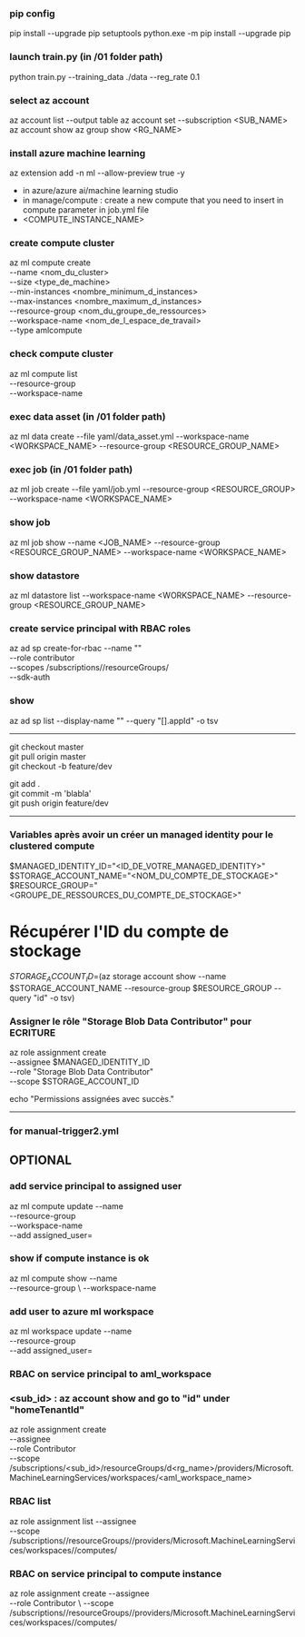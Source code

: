 ### pip config
pip install --upgrade pip setuptools
python.exe -m pip install --upgrade pip

### launch train.py (in /01 folder path)
python train.py --training_data ./data --reg_rate 0.1

### select az account
az account list --output table
az account set --subscription <SUB_NAME>
az account show
az group show <RG_NAME>

### install azure machine learning 
az extension add -n ml --allow-preview true -y

* in azure/azure ai/machine learning studio
* in manage/compute : create a new compute that you need to insert in compute parameter in job.yml file
* <COMPUTE_INSTANCE_NAME>

### create compute cluster
az ml compute create \
  --name <nom_du_cluster> \
  --size <type_de_machine> \
  --min-instances <nombre_minimum_d_instances> \
  --max-instances <nombre_maximum_d_instances> \
  --resource-group <nom_du_groupe_de_ressources> \
  --workspace-name <nom_de_l_espace_de_travail> \
  --type amlcompute

### check compute cluster
az ml compute list \
  --resource-group <resource-group> \
  --workspace-name <workspace-name>

### exec data asset (in /01 folder path)
az ml data create --file yaml/data_asset.yml --workspace-name <WORKSPACE_NAME> --resource-group <RESOURCE_GROUP_NAME>

### exec job (in /01 folder path)
az ml job create --file yaml/job.yml --resource-group <RESOURCE_GROUP> --workspace-name <WORKSPACE_NAME>

### show job
az ml job show --name <JOB_NAME> --resource-group <RESOURCE_GROUP_NAME> --workspace-name <WORKSPACE_NAME>

### show datastore
az ml datastore list --workspace-name <WORKSPACE_NAME> --resource-group <RESOURCE_GROUP_NAME>

### create service principal with RBAC roles
az ad sp create-for-rbac --name "<service-principal-name>" \
  --role contributor \
  --scopes /subscriptions/<subscription-id>/resourceGroups/<your-resource-group-name> \
  --sdk-auth

### show <client-id-du-service-principal>
az ad sp list --display-name "<service-principal-name>" --query "[].appId" -o tsv

------------------

git checkout master</br>
git pull origin master</br>
git checkout -b feature/dev</br>

git add .</br>
git commit -m 'blabla'</br>
git push origin feature/dev

------------------

### Variables après avoir un créer un managed identity pour le clustered compute
$MANAGED_IDENTITY_ID="<ID_DE_VOTRE_MANAGED_IDENTITY>"
$STORAGE_ACCOUNT_NAME="<NOM_DU_COMPTE_DE_STOCKAGE>"
$RESOURCE_GROUP="<GROUPE_DE_RESSOURCES_DU_COMPTE_DE_STOCKAGE>"

# Récupérer l'ID du compte de stockage
$STORAGE_ACCOUNT_ID=$(az storage account show --name $STORAGE_ACCOUNT_NAME --resource-group $RESOURCE_GROUP --query "id" -o tsv)

### Assigner le rôle "Storage Blob Data Contributor" pour ECRITURE
az role assignment create \
  --assignee $MANAGED_IDENTITY_ID \
  --role "Storage Blob Data Contributor" \
  --scope $STORAGE_ACCOUNT_ID

echo "Permissions assignées avec succès."

------------------

### for manual-trigger2.yml


## OPTIONAL

### add service principal to assigned user
az ml compute update 
  --name <nom-de-l-instance-de-calcul> \
  --resource-group <nom-du-groupe-de-ressources> \
  --workspace-name <nom-du-workspace-aml> \
  --add assigned_user=<client-id-du-service-principal>

### show if compute instance is ok
az ml compute show --name <nom-de-l-instance-de-calcul> \
 --resource-group <nom-du-groupe-de-ressources> \ 
 --workspace-name <nom-du-workspace-aml>

### add user to azure ml workspace
az ml workspace update --name <nom-du-workspace-aml> \
  --resource-group <nom-du-groupe-de-ressources> \
  --add assigned_user=<client-id-du-service-principal>

### RBAC on service principal to aml_workspace
### <sub_id> : az account show and go to "id" under "homeTenantId"
az role assignment create \
  --assignee <client-id-du-service-principal> \
  --role Contributor \
  --scope /subscriptions/<sub_id>/resourceGroups/d<rg_name>/providers/Microsoft.MachineLearningServices/workspaces/<aml_workspace_name>

### RBAC list
az role assignment list --assignee <service-principal-id> \
  --scope /subscriptions/<subscription-id>/resourceGroups/<resource-group>/providers/Microsoft.MachineLearningServices/workspaces/<workspace-name>/computes/<compute-name>

### RBAC on service principal to compute instance
az role assignment create --assignee <service-principal-id> \
  --role Contributor \ 
  --scope /subscriptions/<subscription-id>/resourceGroups/<resource-group>/providers/Microsoft.MachineLearningServices/workspaces/<workspace-name>/computes/<compute-name>




  